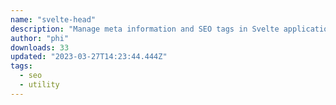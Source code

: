 ```yaml
---
name: "svelte-head"
description: "Manage meta information and SEO tags in Svelte applications."
author: "phi"
downloads: 33
updated: "2023-03-27T14:23:44.444Z"
tags: 
  - seo
  - utility
---
```

